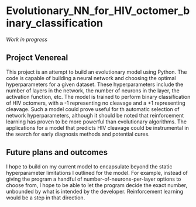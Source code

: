 # Evolutionary_NN_for_HIV_octomer_binary_classification
*Work in progress*

## Project Venereal
This project is an attempt to build an evolutionary model using Python. The code is capable of building a neural network and choosing the optimal hyperparameters for a given dataset. These hyperparameters include the number of layers in the network, the number of neurons in the layer, the activation function, etc. The model is trained to perform binary classification of HIV octomers, with a -1 representing no cleavage and a +1 representing cleavage. Such a model could prove useful for th automatic selection of network hyperparameters, although it should be noted that reinforcement learning has proven to be more powerful than evolutionary algorithms. The applications for a model that predicts HIV cleavage could be instrumental in the search for early diagnosis methods and potential cures.

## Future plans and outcomes
I hope to build on my current model to encapsulate beyond the static hyperparameter limitations I outlined for the model. For example, instead of giving the program a handful of number-of-neurons-per-layer options to choose from, I hope to be able to let the program decide the exact number, unbounded by what is intended by the developer. Reinforcement learning would be a step in that direction.
